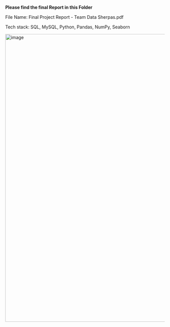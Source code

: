 **Please find the final Report in this Folder**

File Name: Final Project Report - Team Data Sherpas.pdf


Tech stack: SQL, MySQL, Python, Pandas, NumPy, Seaborn

<img width="908" alt="image" src="https://user-images.githubusercontent.com/113409553/222876786-3566c2e5-8d45-4603-8fe0-ccaea1ce952e.png">
<p><br></p>


